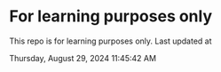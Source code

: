 # For learning purposes only
This repo is for learning purposes only.
Last updated at

Thursday, August 29, 2024 11:45:42 AM

